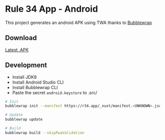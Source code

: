 # Rule 34 App - Android

This project generates an android APK using TWA thanks to [Bubblewrap](https://github.com/GoogleChromeLabs/bubblewrap)

## Download

[Latest .APK](src/app-release-signed.apk)

## Development

- Install JDK8
- Install Android Studio CLI
- Install Bubblewrap CLI
- Paste the secret `android.keystore` to .src/

```sh
# Init
bubblewrap init --manifest https://r34.app/_nuxt/manifest.<UNKNOWN>.json

# Update
bubblewrap update

# Build
bubblewrap build --skipPwaValidation
```
